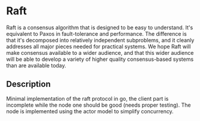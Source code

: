 # Raft

Raft is a consensus algorithm that is designed to be easy to understand. 
It's equivalent to Paxos in fault-tolerance and performance. 
The difference is that it's decomposed into relatively independent subproblems, and it cleanly addresses all major pieces needed for practical systems. We hope Raft will make consensus available to a wider audience, and that this wider audience will be able to develop a variety of higher quality consensus-based systems than are available today.


## Description 

Minimal implementation of the raft protocol in go, the client part is incomplete while the node one should be good (needs proper testing). 
The node is implemented using the actor model to simplify concurrency.



